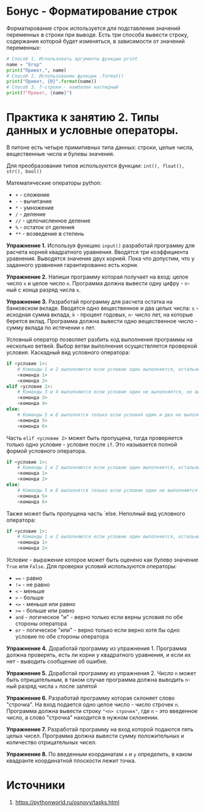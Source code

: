 # Бонус - Форматирование строк
Форматирование строк используется для подставления значений переменных в строки при выводе. Есть три способа вывести строку, содержание которой будет изменяться, в зависимости от значений переменных:
```python
# Способ 1. Использовать аргументы функции print
name = "Егор"
print("Привет,", name)
# Способ 2. Использование функции .format()
print("Привет, {0}".format(name))
# Способ 3. f-строки - наиболее наглядный
print(f"Привет, {name}")
```

# Практика к занятию 2. Типы данных и условные операторы. 

В питоне есть четыре примитивных типа данных: строки, целые числа, вещественные числа и булевы значения.

Для преобразования типов используются функции: `int(), float(), str(), bool()`

Математические операторы python: 
- `+` - сложение
- `-` - вычитание
- `*` - умножение
- `/` - деление
- `//` - целочисленное деление
- `%` - остаток от деления
- `**` - возведение в степень

**Упражнение 1.** Используя функцию `input()` разработай программу для расчета корней квадратного уравнения. Вводятся три коэффициента уравнения. Выводятся значения двух корней. Пока что допустим, что у заданного уравнения гарантированно есть корни. 

**Упражнение 2.** Напиши программу которая получает на вход: целое число `x` и целое число `n`. Программа должна вывести одну цифру - `n`-ный с конца разряд числа `x`.

**Упражнение 3.** Разработай программу для расчета остатка на банковском вкладе. Вводятся одно вещественное и два целых числа: `s` - исходная сумма вклада, `k` - процент годовых, `n`- число лет, на которые берется вклад. Программа должна вывести одно вещественное число - сумму вклада по истечении `n` лет.

Условный оператор позволяет разбить ход выполнения программы на несколько ветвей. Выбор ветви выполнения осуществляется проверкой условия. Каскадный вид условного оператора:
```python
if <условие 1>:
    # Команды 1 и 2 выполняются если условие один выполняется, остальные команды будут пропущены
    <команда 1>
    <команда 2>
elif <условие 2>:
    # Команды 3 и 4 выполняются если условие один не выполняется, но выполняется условие два. Остальные команды будут пропущены
    <команда 3>
    <команда 4>
else: 
    # Команды 5 и 6 выполнятся только если условия один и два не выполняются
    <команда 5>
    <команда 6>
```
Часть `elif <условие 2>` может быть пропущена, тогда проверяется только одно условие - условие после `if`. Это называется полной формой условного оператора.
```python
if <условие 1>:
    # Команды 1 и 2 выполняются если условие один выполняется, остальные команды будут пропущены
    <команда 1>
    <команда 2>
else: 
    # Команды 5 и 6 выполнятся только если условие один не выполняются
    <команда 5>
    <команда 6>
```
Также может быть пропущена часть `else. Неполный вид условного оператора:
```python
if <условие 1>:
    # Команды 1 и 2 выполняются если условие один выполняется, остальные команды будут пропущены
    <команда 1>
    <команда 2>
```
_Условие_ - выражение которое может быть оценено как булево значение `True` или `False`. Для проверки условий используются операторы:
- `==` - равно
- `!=` - не равно
- `<` - меньше
- `>` - больше
- `<=` - меньше или равно
- `>=` - больше или равно
- `and` - логическое "и" - верно только если верны условия по обе стороны оператора
- `or` - логическое "или" - верно только если верно хотя бы одно условие по обе стороны оператора

**Упражнение 4.** Доработай программу из упражнения 1. Программа должна проверять, есть ли корни у квадратного уравнения, и если их нет - выводить сообщение об ошибке.

**Упражнение 5.** Доработай программу из упражнения 2. Число `n` может быть отрицательным, в таком случае программа должна выводить `n`-ный разряд числа `x` после запятой

**Упражнение 6.** Разработай программу которая склоняет слово "строчка". На вход подается одно целое число - число строчек `n`. Программа должна вывести строку `"<n> строчек"`, где `n` - это введенное число, а слово "строчка" находится в нужном склонении.

**Упражнение 7.** Разработай программу на вход которой подаются пять целых чисел. Программа должна вывести сумму положительных и количество отрицательных чисел.

**Упражнение 8.** По введенным координатам `x` и `y` определить, в каком квадранте координатной плоскости лежит точка.

# Источники
1. https://pythonworld.ru/osnovy/tasks.html
